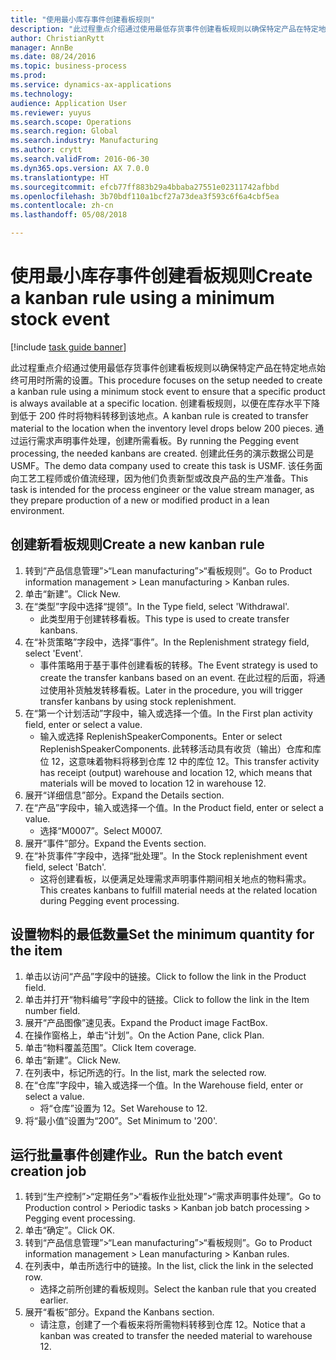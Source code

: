 ```yaml
--- 
title: "使用最小库存事件创建看板规则"
description: "此过程重点介绍通过使用最低存货事件创建看板规则以确保特定产品在特定地点始终可用时所需的设置。"
author: ChristianRytt
manager: AnnBe
ms.date: 08/24/2016
ms.topic: business-process
ms.prod: 
ms.service: dynamics-ax-applications
ms.technology: 
audience: Application User
ms.reviewer: yuyus
ms.search.scope: Operations
ms.search.region: Global
ms.search.industry: Manufacturing
ms.author: crytt
ms.search.validFrom: 2016-06-30
ms.dyn365.ops.version: AX 7.0.0
ms.translationtype: HT
ms.sourcegitcommit: efcb77ff883b29a4bbaba27551e02311742afbbd
ms.openlocfilehash: 3b70bdf110a1bcf27a73dea3f593c6f6a4cbf5ea
ms.contentlocale: zh-cn
ms.lasthandoff: 05/08/2018

---
```

# <a name="create-a-kanban-rule-using-a-minimum-stock-event"></a><span data-ttu-id="dafcf-103">使用最小库存事件创建看板规则</span><span class="sxs-lookup"><span data-stu-id="dafcf-103">Create a kanban rule using a minimum stock event</span></span>

[!include [task guide banner](../../includes/task-guide-banner.md)]

<span data-ttu-id="dafcf-104">此过程重点介绍通过使用最低存货事件创建看板规则以确保特定产品在特定地点始终可用时所需的设置。</span><span class="sxs-lookup"><span data-stu-id="dafcf-104">This procedure focuses on the setup needed to create a kanban rule using a minimum stock event to ensure that a specific product is always available at a specific location.</span></span> <span data-ttu-id="dafcf-105">创建看板规则，以便在库存水平下降到低于 200 件时将物料转移到该地点。</span><span class="sxs-lookup"><span data-stu-id="dafcf-105">A kanban rule is created to transfer material to the location when the inventory level drops below 200 pieces.</span></span> <span data-ttu-id="dafcf-106">通过运行需求声明事件处理，创建所需看板。</span><span class="sxs-lookup"><span data-stu-id="dafcf-106">By running the Pegging event processing, the needed kanbans are created.</span></span> <span data-ttu-id="dafcf-107">创建此任务的演示数据公司是 USMF。</span><span class="sxs-lookup"><span data-stu-id="dafcf-107">The demo data company used to create this task is USMF.</span></span> <span data-ttu-id="dafcf-108">该任务面向工艺工程师或价值流经理，因为他们负责新型或改良产品的生产准备。</span><span class="sxs-lookup"><span data-stu-id="dafcf-108">This task is intended for the process engineer or the value stream manager, as they prepare production of a new or modified product in a lean environment.</span></span>


## <a name="create-a-new-kanban-rule"></a><span data-ttu-id="dafcf-109">创建新看板规则</span><span class="sxs-lookup"><span data-stu-id="dafcf-109">Create a new kanban rule</span></span>
1. <span data-ttu-id="dafcf-110">转到“产品信息管理”>“Lean manufacturing”>“看板规则”。</span><span class="sxs-lookup"><span data-stu-id="dafcf-110">Go to Product information management > Lean manufacturing > Kanban rules.</span></span>
2. <span data-ttu-id="dafcf-111">单击“新建”。</span><span class="sxs-lookup"><span data-stu-id="dafcf-111">Click New.</span></span>
3. <span data-ttu-id="dafcf-112">在“类型”字段中选择“提领”。</span><span class="sxs-lookup"><span data-stu-id="dafcf-112">In the Type field, select 'Withdrawal'.</span></span>
    * <span data-ttu-id="dafcf-113">此类型用于创建转移看板。</span><span class="sxs-lookup"><span data-stu-id="dafcf-113">This type is used to create transfer kanbans.</span></span>  
4. <span data-ttu-id="dafcf-114">在“补货策略”字段中，选择“事件”。</span><span class="sxs-lookup"><span data-stu-id="dafcf-114">In the Replenishment strategy field, select 'Event'.</span></span>
    * <span data-ttu-id="dafcf-115">事件策略用于基于事件创建看板的转移。</span><span class="sxs-lookup"><span data-stu-id="dafcf-115">The Event strategy is used to create the transfer kanbans based on an event.</span></span> <span data-ttu-id="dafcf-116">在此过程的后面，将通过使用补货触发转移看板。</span><span class="sxs-lookup"><span data-stu-id="dafcf-116">Later in the procedure, you will trigger transfer kanbans by using stock replenishment.</span></span>  
5. <span data-ttu-id="dafcf-117">在“第一个计划活动”字段中，输入或选择一个值。</span><span class="sxs-lookup"><span data-stu-id="dafcf-117">In the First plan activity field, enter or select a value.</span></span>
    * <span data-ttu-id="dafcf-118">输入或选择 ReplenishSpeakerComponents。</span><span class="sxs-lookup"><span data-stu-id="dafcf-118">Enter or select ReplenishSpeakerComponents.</span></span> <span data-ttu-id="dafcf-119">此转移活动具有收货（输出）仓库和库位 12，这意味着物料将移到仓库 12 中的库位 12。</span><span class="sxs-lookup"><span data-stu-id="dafcf-119">This transfer activity has receipt (output) warehouse and location 12, which means that materials will be moved to location 12 in warehouse 12.</span></span>  
6. <span data-ttu-id="dafcf-120">展开“详细信息”部分。</span><span class="sxs-lookup"><span data-stu-id="dafcf-120">Expand the Details section.</span></span>
7. <span data-ttu-id="dafcf-121">在“产品”字段中，输入或选择一个值。</span><span class="sxs-lookup"><span data-stu-id="dafcf-121">In the Product field, enter or select a value.</span></span>
    * <span data-ttu-id="dafcf-122">选择“M0007”。</span><span class="sxs-lookup"><span data-stu-id="dafcf-122">Select M0007.</span></span>  
8. <span data-ttu-id="dafcf-123">展开“事件”部分。</span><span class="sxs-lookup"><span data-stu-id="dafcf-123">Expand the Events section.</span></span>
9. <span data-ttu-id="dafcf-124">在“补货事件”字段中，选择“批处理”。</span><span class="sxs-lookup"><span data-stu-id="dafcf-124">In the Stock replenishment event field, select 'Batch'.</span></span>
    * <span data-ttu-id="dafcf-125">这将创建看板，以便满足处理需求声明事件期间相关地点的物料需求。</span><span class="sxs-lookup"><span data-stu-id="dafcf-125">This creates kanbans to fulfill material needs at the related location during Pegging event processing.</span></span>  

## <a name="set-the-minimum-quantity-for-the-item"></a><span data-ttu-id="dafcf-126">设置物料的最低数量</span><span class="sxs-lookup"><span data-stu-id="dafcf-126">Set the minimum quantity for the item</span></span>
1. <span data-ttu-id="dafcf-127">单击以访问“产品”字段中的链接。</span><span class="sxs-lookup"><span data-stu-id="dafcf-127">Click to follow the link in the Product field.</span></span>
2. <span data-ttu-id="dafcf-128">单击并打开“物料编号”字段中的链接。</span><span class="sxs-lookup"><span data-stu-id="dafcf-128">Click to follow the link in the Item number field.</span></span>
3. <span data-ttu-id="dafcf-129">展开“产品图像”速见表。</span><span class="sxs-lookup"><span data-stu-id="dafcf-129">Expand the Product image FactBox.</span></span>
4. <span data-ttu-id="dafcf-130">在操作窗格上，单击“计划”。</span><span class="sxs-lookup"><span data-stu-id="dafcf-130">On the Action Pane, click Plan.</span></span>
5. <span data-ttu-id="dafcf-131">单击“物料覆盖范围”。</span><span class="sxs-lookup"><span data-stu-id="dafcf-131">Click Item coverage.</span></span>
6. <span data-ttu-id="dafcf-132">单击“新建”。</span><span class="sxs-lookup"><span data-stu-id="dafcf-132">Click New.</span></span>
7. <span data-ttu-id="dafcf-133">在列表中，标记所选的行。</span><span class="sxs-lookup"><span data-stu-id="dafcf-133">In the list, mark the selected row.</span></span>
8. <span data-ttu-id="dafcf-134">在“仓库”字段中，输入或选择一个值。</span><span class="sxs-lookup"><span data-stu-id="dafcf-134">In the Warehouse field, enter or select a value.</span></span>
    * <span data-ttu-id="dafcf-135">将“仓库”设置为 12。</span><span class="sxs-lookup"><span data-stu-id="dafcf-135">Set Warehouse to 12.</span></span>  
9. <span data-ttu-id="dafcf-136">将“最小值”设置为“200”。</span><span class="sxs-lookup"><span data-stu-id="dafcf-136">Set Minimum to '200'.</span></span>

## <a name="run-the-batch-event-creation-job"></a><span data-ttu-id="dafcf-137">运行批量事件创建作业。</span><span class="sxs-lookup"><span data-stu-id="dafcf-137">Run the batch event creation job</span></span>
1. <span data-ttu-id="dafcf-138">转到“生产控制”>“定期任务”>“看板作业批处理”>“需求声明事件处理”。</span><span class="sxs-lookup"><span data-stu-id="dafcf-138">Go to Production control > Periodic tasks > Kanban job batch processing > Pegging event processing.</span></span>
2. <span data-ttu-id="dafcf-139">单击“确定”。</span><span class="sxs-lookup"><span data-stu-id="dafcf-139">Click OK.</span></span>
3. <span data-ttu-id="dafcf-140">转到“产品信息管理”>“Lean manufacturing”>“看板规则”。</span><span class="sxs-lookup"><span data-stu-id="dafcf-140">Go to Product information management > Lean manufacturing > Kanban rules.</span></span>
4. <span data-ttu-id="dafcf-141">在列表中，单击所选行中的链接。</span><span class="sxs-lookup"><span data-stu-id="dafcf-141">In the list, click the link in the selected row.</span></span>
    * <span data-ttu-id="dafcf-142">选择之前所创建的看板规则。</span><span class="sxs-lookup"><span data-stu-id="dafcf-142">Select the kanban rule that you created earlier.</span></span>  
5. <span data-ttu-id="dafcf-143">展开“看板”部分。</span><span class="sxs-lookup"><span data-stu-id="dafcf-143">Expand the Kanbans section.</span></span>
    * <span data-ttu-id="dafcf-144">请注意，创建了一个看板来将所需物料转移到仓库 12。</span><span class="sxs-lookup"><span data-stu-id="dafcf-144">Notice that a kanban was created to transfer the needed material to warehouse 12.</span></span>  


